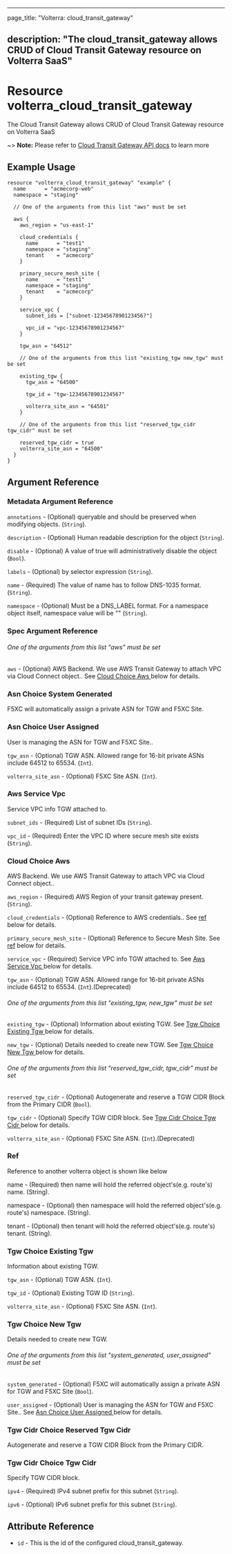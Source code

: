 ---

page_title: "Volterra: cloud_transit_gateway"

description: "The cloud_transit_gateway allows CRUD of Cloud Transit Gateway resource on Volterra SaaS"
-------------------------------------------------------------------------------------------------------

Resource volterra_cloud_transit_gateway
=======================================

The Cloud Transit Gateway allows CRUD of Cloud Transit Gateway resource on Volterra SaaS

~> **Note:** Please refer to [Cloud Transit Gateway API docs](https://docs.cloud.f5.com/docs-v2/api/cloud-transit-gateway) to learn more

Example Usage
-------------

```hcl
resource "volterra_cloud_transit_gateway" "example" {
  name      = "acmecorp-web"
  namespace = "staging"

  // One of the arguments from this list "aws" must be set

  aws {
    aws_region = "us-east-1"

    cloud_credentials {
      name      = "test1"
      namespace = "staging"
      tenant    = "acmecorp"
    }

    primary_secure_mesh_site {
      name      = "test1"
      namespace = "staging"
      tenant    = "acmecorp"
    }

    service_vpc {
      subnet_ids = ["subnet-12345678901234567"]

      vpc_id = "vpc-12345678901234567"
    }

    tgw_asn = "64512"

    // One of the arguments from this list "existing_tgw new_tgw" must be set

    existing_tgw {
      tgw_asn = "64500"

      tgw_id = "tgw-12345678901234567"

      volterra_site_asn = "64501"
    }

    // One of the arguments from this list "reserved_tgw_cidr tgw_cidr" must be set

    reserved_tgw_cidr = true
    volterra_site_asn = "64500"
  }
}

```

Argument Reference
------------------

### Metadata Argument Reference

`annotations` - (Optional) queryable and should be preserved when modifying objects. (`String`).

`description` - (Optional) Human readable description for the object (`String`).

`disable` - (Optional) A value of true will administratively disable the object (`Bool`).

`labels` - (Optional) by selector expression (`String`).

`name` - (Required) The value of name has to follow DNS-1035 format. (`String`).

`namespace` - (Optional) Must be a DNS_LABEL format. For a namespace object itself, namespace value will be "" (`String`).

### Spec Argument Reference

###### One of the arguments from this list "aws" must be set

`aws` - (Optional) AWS Backend. We use AWS Transit Gateway to attach VPC via Cloud Connect object.. See [Cloud Choice Aws ](#cloud-choice-aws) below for details.

### Asn Choice System Generated

F5XC will automatically assign a private ASN for TGW and F5XC Site.

### Asn Choice User Assigned

User is managing the ASN for TGW and F5XC Site..

`tgw_asn` - (Optional) TGW ASN. Allowed range for 16-bit private ASNs include 64512 to 65534. (`Int`).

`volterra_site_asn` - (Optional) F5XC Site ASN. (`Int`).

### Aws Service Vpc

Service VPC info TGW attached to.

`subnet_ids` - (Required) List of subnet IDs (`String`).

`vpc_id` - (Required) Enter the VPC ID where secure mesh site exists (`String`).

### Cloud Choice Aws

AWS Backend. We use AWS Transit Gateway to attach VPC via Cloud Connect object..

`aws_region` - (Required) AWS Region of your transit gateway present. (`String`).

`cloud_credentials` - (Optional) Reference to AWS credentials.. See [ref](#ref) below for details.

`primary_secure_mesh_site` - (Optional) Reference to Secure Mesh Site. See [ref](#ref) below for details.

`service_vpc` - (Required) Service VPC info TGW attached to. See [Aws Service Vpc ](#aws-service-vpc) below for details.

`tgw_asn` - (Optional) TGW ASN. Allowed range for 16-bit private ASNs include 64512 to 65534. (`Int`).(Deprecated)

###### One of the arguments from this list "existing_tgw, new_tgw" must be set

`existing_tgw` - (Optional) Information about existing TGW. See [Tgw Choice Existing Tgw ](#tgw-choice-existing-tgw) below for details.

`new_tgw` - (Optional) Details needed to create new TGW. See [Tgw Choice New Tgw ](#tgw-choice-new-tgw) below for details.

###### One of the arguments from this list "reserved_tgw_cidr, tgw_cidr" must be set

`reserved_tgw_cidr` - (Optional) Autogenerate and reserve a TGW CIDR Block from the Primary CIDR (`Bool`).

`tgw_cidr` - (Optional) Specify TGW CIDR block. See [Tgw Cidr Choice Tgw Cidr ](#tgw-cidr-choice-tgw-cidr) below for details.

`volterra_site_asn` - (Optional) F5XC Site ASN. (`Int`).(Deprecated)

### Ref

Reference to another volterra object is shown like below

name - (Required) then name will hold the referred object's(e.g. route's) name. (String).

namespace - (Optional) then namespace will hold the referred object's(e.g. route's) namespace. (String).

tenant - (Optional) then tenant will hold the referred object's(e.g. route's) tenant. (String).

### Tgw Choice Existing Tgw

Information about existing TGW.

`tgw_asn` - (Optional) TGW ASN. (`Int`).

`tgw_id` - (Optional) Existing TGW ID (`String`).

`volterra_site_asn` - (Optional) F5XC Site ASN. (`Int`).

### Tgw Choice New Tgw

Details needed to create new TGW.

###### One of the arguments from this list "system_generated, user_assigned" must be set

`system_generated` - (Optional) F5XC will automatically assign a private ASN for TGW and F5XC Site (`Bool`).

`user_assigned` - (Optional) User is managing the ASN for TGW and F5XC Site.. See [Asn Choice User Assigned ](#asn-choice-user-assigned) below for details.

### Tgw Cidr Choice Reserved Tgw Cidr

Autogenerate and reserve a TGW CIDR Block from the Primary CIDR.

### Tgw Cidr Choice Tgw Cidr

Specify TGW CIDR block.

`ipv4` - (Required) IPv4 subnet prefix for this subnet (`String`).

`ipv6` - (Optional) IPv6 subnet prefix for this subnet (`String`).

Attribute Reference
-------------------

-	`id` - This is the id of the configured cloud_transit_gateway.
